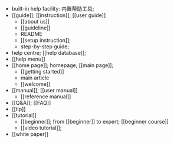 - built-in help facility: 内置帮助工具;
- [[guide]]; [[instruction]]; [[user guide]]
    - [[about us]]
    - [[guideline]]
    - README
    - [[setup instruction]];
    - step-by-step guide;
- help centre; [[help database]]; 
- [[help menu]]
- [[home page]]; homepage; [[main page]];
    - [[getting started]]
    - main article
    - [[welcome]]
- [[manual]]; [[user manual]]
    - [[reference manual]]
- [[Q&A]]; [[FAQ]]
- [[tip]]
- [[tutorial]]
    - [[beginner]]; from [[beginner]] to expert; [[beginner course]]
    - [[video tutorial]];
- [[white paper]]
